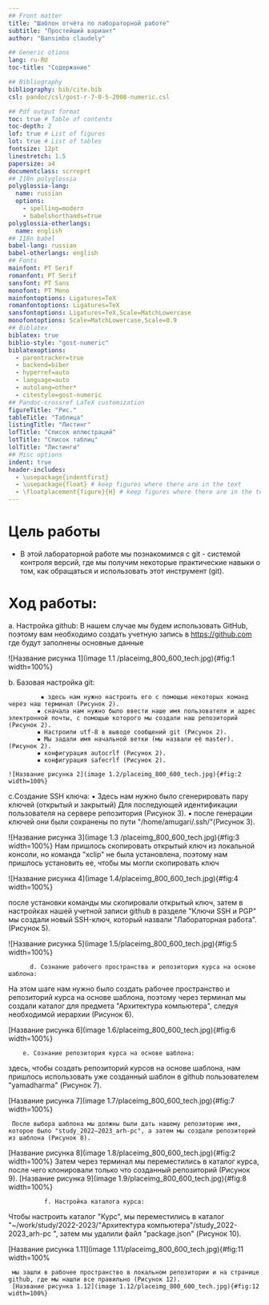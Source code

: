 ```yaml
---
## Front matter
title: "Шаблон отчёта по лабораторной работе"
subtitle: "Простейший вариант"
author: "Bansimba claudely"

## Generic otions
lang: ru-RU
toc-title: "Содержание"

## Bibliography
bibliography: bib/cite.bib
csl: pandoc/csl/gost-r-7-0-5-2008-numeric.csl

## Pdf output format
toc: true # Table of contents
toc-depth: 2
lof: true # List of figures
lot: true # List of tables
fontsize: 12pt
linestretch: 1.5
papersize: a4
documentclass: scrreprt
## I18n polyglossia
polyglossia-lang:
  name: russian
  options:
	- spelling=modern
	- babelshorthands=true
polyglossia-otherlangs:
  name: english
## I18n babel
babel-lang: russian
babel-otherlangs: english
## Fonts
mainfont: PT Serif
romanfont: PT Serif
sansfont: PT Sans
monofont: PT Mono
mainfontoptions: Ligatures=TeX
romanfontoptions: Ligatures=TeX
sansfontoptions: Ligatures=TeX,Scale=MatchLowercase
monofontoptions: Scale=MatchLowercase,Scale=0.9
## Biblatex
biblatex: true
biblio-style: "gost-numeric"
biblatexoptions:
  - parentracker=true
  - backend=biber
  - hyperref=auto
  - language=auto
  - autolang=other*
  - citestyle=gost-numeric
## Pandoc-crossref LaTeX customization
figureTitle: "Рис."
tableTitle: "Таблица"
listingTitle: "Листинг"
lofTitle: "Список иллюстраций"
lotTitle: "Список таблиц"
lolTitle: "Листинги"
## Misc options
indent: true
header-includes:
  - \usepackage{indentfirst}
  - \usepackage{float} # keep figures where there are in the text
  - \floatplacement{figure}{H} # keep figures where there are in the text
---
```


# Цель работы

- В этой лабораторной работе мы познакомимся с git - системой контроля версий, где мы получим некоторые практические навыки о том, как обращаться и использовать этот инструмент (git).

# Ход работы:

 a. Настройка github:
В нашем случае мы будем использовать GitHub, поэтому вам необходимо создать учетную запись в https://github.com где будут заполнены основные данные  

![Название рисунка 1](image 1.1 /placeimg_800_600_tech.jpg){#fig:1 width=100%}

 b. Базовая настройка git:
 
             ▪ здесь нам нужно настроить его с помощью некоторых команд через наш терминал (Рисунок 2).
            ▪ сначала нам нужно было ввести наше имя пользователя и адрес электронной почты, с помощью которого мы создали наш репозиторий (Рисунок 2).
            ▪ Настроили utf-8 в выводе сообщений git (Рисунок 2).
            ▪ Мы задали имя начальной ветки (мы назвали её master). (Рисунок 2).
            ▪ конфигурация autocrlf (Рисунок 2).
            ▪ конфигурация safecrlf (Рисунок 2).
            
    ![Название рисунка 2](image 1.2/placeimg_800_600_tech.jpg){#fig:2 width=100%}

 c.Создание SSH ключа:
             ▪ Здесь нам нужно было сгенерировать пару ключей (открытый и закрытый) Для последующей идентификации пользователя на сервере репозитория (Рисунок 3).
            ▪ после генерации ключей они были сохранены по пути "/home/amugari/.ssh/"(Рисунок 3).
  
  ![Название рисунка 3](image 1.3 /placeimg_800_600_tech.jpg){#fig:3 width=100%}
  Нам пришлось скопировать открытый ключ из локальной консоли, но команда "xclip" не была установлена, поэтому нам пришлось установить ее, чтобы мы могли скопировать ключ 
  
   ![Название рисунка 4](image 1.4/placeimg_800_600_tech.jpg){#fig:4 width=100%}
   
   после установки команды мы скопировали открытый ключ, затем в настройках нашей учетной записи github в разделе "Ключи SSH и PGP" мы создали новый SSH-ключ, который назвали "Лабораторная работа". (Рисунок 5).  
   
   ![Название рисунка 5](image 1.5/placeimg_800_600_tech.jpg){#fig:5 width=100%}
   
          d. Сознание рабочего пространства и репозитория курса на основе шаблона:
На этом шаге нам нужно было создать рабочее пространство и репозиторий курса на основе шаблона, поэтому через терминал мы создали каталог для предмета "Архитектура компьютера", следуя необходимой иерархии (Рисунок 6).

[Название рисунка 6](image 1.6/placeimg_800_600_tech.jpg){#fig:6 width=100%}

        e. Сознание репозитория курса на основе шаблона:
  здесь, чтобы создать репозиторий курсов на основе шаблона, нам пришлось использовать уже созданный шаблон в github пользователем "yamadharma" (Рисунок 7).
  
  [Название рисунка 7](image 1.7/placeimg_800_600_tech.jpg){#fig:7 width=100%}
  
     После выбора шаблона мы должны были дать нашему репозиторию имя, которое было "study_2022–2023_arh-pc", а затем мы создали репозиторий из шаблона (Рисунок 8).

 [Название рисунка 8](image 1.8/placeimg_800_600_tech.jpg){#fig:2 width=100%}
      Затем через терминал мы переместились в каталог курса, после чего клонировали только что созданный репозиторий (Рисунок 9).
      [Название рисунка 9](image 1.9/placeimg_800_600_tech.jpg){#fig:8 width=100%}
      
              f. Настройка каталога курса:
   Чтобы настроить каталог "Курс", мы переместились в каталог
"~/work/study/2022-2023/"Архитектура компьютера"/study_2022-2023_arh-pc ", затем мы удалили файл "package.json" (Рисунок 10).

[Название рисунка 1.11](image 1.11/placeimg_800_600_tech.jpg){#fig:11 width=100%

     мы зашли в рабочее пространство в локальном репозитории и на странице github, где мы нашли все правильно (Рисунок 12).
     [Название рисунка 1.12](image 1.12/placeimg_800_600_tech.jpg){#fig:12 width=100%}

      

  

  
